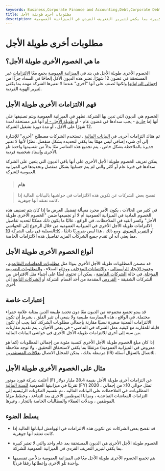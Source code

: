 ```yaml
---
keywords: Business,Corporate Finance and Accounting,Debt,Corporate Debt
title: مطلوبات أخرى طويلة الأجل
description: الخصوم الأخرى طويلة الأجل هي الديون المستحقة بعد سنة واحدة والتي لا تعتبر كبيرة بما يكفي لتبرير التعريف الفردي في الميزانية العمومية.
---
```


# مطلوبات أخرى طويلة الأجل
## ما هي الخصوم الأخرى طويلة الأجل؟

الخصوم الأخرى طويلة الأجل هي بند في [الميزانية العمومية](/balancesheet) يجمع معًا [الالتزامات](/obligation) غير المستحقة في غضون 12 شهرًا. تعتبر هذه الديون الأقل إلحاحًا في السداد جزءًا من [إجمالي التزاماتها](/total-liabilities) ولكنها تُصنف على أنها "أخرى" عندما لا تعتبرها الشركة مهمة بما يكفي لتبرير الهوية الفردية.

## فهم الالتزامات الأخرى طويلة الأجل

الخصوم هي الديون التي تدين بها الشركة. تظهر في الميزانية العمومية ويتم تصنيفها على أنها إما [جارية](/currentliabilities) - يجب سدادها في غضون عام - أو [طويلة الأجل - أو](/longtermliabilities) أنها غير مستحقة لمدة 12 شهرًا على الأقل ، أو مدة دورة تشغيل الشركة.

ثم هناك التزامات أخرى. في [البيانات المالية](/financial-statements) ، تستخدم الشركات مصطلح "أخرى" للإشارة إلى أي شيء إضافي ليس مهمًا بما يكفي لتحديده بشكل منفصل. نظرًا لأنها لا تعتبر جديرة بالملاحظة بشكل خاص ، يتم تجميع هذه العناصر معًا بدلاً من تقسيمها واحدة تلو الأخرى وإسناد شخصية فردية.

يمكن تعريف الخصوم طويلة الأجل الأخرى على أنها باقي الديون التي يتعين على الشركة سدادها في فترة عام أو أكثر والتي لم يتم حسابها بشكل منفصل وتحديدها في الميزانية العمومية للشركة.

> ### هام

> تفصح بعض الشركات عن تكوين هذه الالتزامات في حواشيها بالبيانات المالية إذا كانت تعتقد أنها جوهرية.

>

في كثير من الحالات ، يكون الأمر مجرد مسألة تفضيل العرض ما إذا كان يتم تصنيف هذه الخصوم المادية في الميزانية العمومية أم لا أو تجميعها ضمن "الخصوم الأخرى طويلة الأجل" وكسر القيد في الملاحظات. في الواقع ، غالبًا ما يكون ذلك ممكنًا لتحديد تفاصيل الالتزامات طويلة الأجل الأخرى في الميزانية العمومية من خلال الرجوع إلى الحواشي السفلية في ملف الشركة [10-K](/10-k) أو [التقرير السنوي](/annualreport). ومع ذلك ، هذا ليس ضروريًا دائمًا ، مما يعني أنه لن تقدم جميع الشركات المزيد تفاصيل هذه الالتزامات الخاصة.

## أنواع الخصوم الأخرى طويلة الأجل

قد تتضمن المطلوبات طويلة الأجل الأخرى بنودًا مثل [مطلوبات المعاشات التقاعدية](/pbo) ، [وعقود الإيجار الرأسمالي](/capitallease) ، [والائتمانات المؤجلة ،](/deferred-credit) [وودائع](/deposit) العملاء ، [والمطلوبات الضريبية المؤجلة](/deferredtaxliability). في حالة [الشركات القابضة](/holdingcompany) ، يمكن أن تحتوي أيضًا على أشياء مثل الاقتراض بين الشركات الشقيقة - [القروض](/loan) المقدمة من أحد أقسام الشركة أو [الشركات التابعة](/subsidiary) إلى أخرى.

## إعتبارات خاصة

قد يبدو تجميع مجموعة من الديون معًا دون تحديد طبيعة الدين بمثابة علامة حمراء محتملة. في الواقع ، هذه الممارسة طبيعية ولا ينبغي أن تثير القلق ، بشرط أن تكون الالتزامات المعنية صغيرة نسبيًا مقارنة بإجمالي مطلوبات الشركة. كما يجب أن تكون قابلة للمقارنة مع كيفية عمل الشركة في الماضي - في بعض الأحيان ، يتم تقديم مقارنات من سنة إلى أخرى للالتزامات طويلة الأجل الأخرى في حواشي البيانات المالية.

إذا كان مبلغ الخصوم طويلة الأجل الأخرى كنسبة مئوية من إجمالي المطلوبات (كما هو معروض في الميزانية العمومية) مرتفعًا بما يكفي لاستحقاق التحقيق ، ولا توجد ملاحظة مرتبطة بذلك ، يمكن للمحلل الاتصال [بعلاقات المستثمرين](/investorrelations) (IR) للاتصال بالسؤال أسئلة.

## مثال على الخصوم الأخرى طويلة الأجل

أعلنت شركة فورد موتور (F) عن التزامات أخرى طويلة الأجل بقيمة 28.4 مليار دولار تقريبًا في ميزانيتها العمومية [للسنة المالية](/fiscalyear) (FY) 2020 ، تمثل حوالي 10٪ من إجمالي المطلوبات. في الملاحظات على البيانات المالية ، تم تقسيم المكونات الرئيسية إلى التزامات المعاشات التقاعدية ، ومزايا الموظفين الأخرى بعد التقاعد ، وخطط مزايا الموظفين ، وبدلات العملاء والمطالبات الخاصة بالتجار ، وغيرها.

## يسلط الضوء

- قد تفصح بعض الشركات عن تكوين هذه الالتزامات في الهوامش لبياناتها المالية إذا كانت تعتقد أنها جوهرية.

- الخصوم طويلة الأجل الأخرى هي الديون المستحقة بعد عام واحد والتي لا تعتبر كبيرة بما يكفي لتبرير التعريف الفردي في الميزانية العمومية للشركة.

- يتم تجميع الخصوم الأخرى طويلة الأجل معًا في الميزانية العمومية بدلاً من تقسيمها واحدة تلو الأخرى وإعطائها رقمًا فرديًا.

